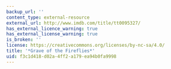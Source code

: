 ```yaml
---
backup_url: ''
content_type: external-resource
external_url: http://www.imdb.com/title/tt0095327/
has_external_licence_warning: true
has_external_license_warning: true
is_broken: ''
license: https://creativecommons.org/licenses/by-nc-sa/4.0/
title: '*Grave of the Fireflies*'
uid: f3c1d418-d02a-4ff2-a179-ea94b0fa9998
---
```

